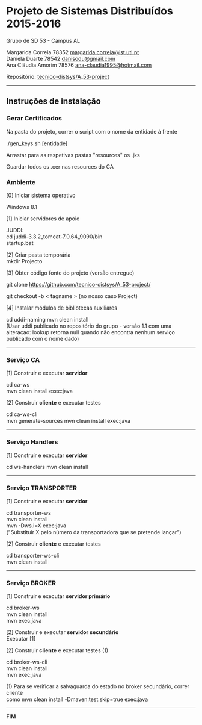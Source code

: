 # Projeto de Sistemas Distribuídos 2015-2016 #

Grupo de SD 53 - Campus AL

Margarida Correia 78352 margarida.correia@ist.utl.pt  
Daniela Duarte 78542 danisodu@gmail.com  
Ana Cláudia Amorim 78576 ana-claudia1995@hotmail.com 



Repositório:
[tecnico-distsys/A_53-project](https://github.com/tecnico-distsys/A_53-project/)

-------------------------------------------------------------------------------

## Instruções de instalação 

### Gerar Certificados

Na pasta do projeto, correr o script com o nome da entidade à frente 

./gen_keys.sh [entidade]

Arrastar para as respetivas pastas "resources" os .jks

Guardar todos os .cer nas resources do CA 

### Ambiente  

[0] Iniciar sistema operativo    

Windows 8.1  
  
[1] Iniciar servidores de apoio  

JUDDI:  
 cd juddi-3.3.2_tomcat-7.0.64_9090/bin  
  startup.bat 
    
[2] Criar pasta temporária    
mkdir Projecto

[3] Obter código fonte do projeto (versão entregue)  

git clone https://github.com/tecnico-distsys/A_53-project/   

git checkout -b < tagname > (no nosso caso Project)
  
  
[4] Instalar módulos de bibliotecas auxiliares  
  
cd uddi-naming
mvn clean install  
(Usar uddi publicado no repositório do grupo - versão 1.1 com uma alteraçao: lookup retorna null quando não encontra nenhum
serviço publicado com o nome dado)

-------------------------------------------------------------------------------  

### Serviço CA    

[1] Construir e executar **servidor**    

cd ca-ws  
mvn clean install exec:java 

[2] Construir **cliente** e executar testes

cd ca-ws-cli  
mvn generate-sources
mvn clean install exec:java

-------------------------------------------------------------------------------  

### Serviço Handlers    

[1] Construir e executar **servidor**    

cd ws-handlers
mvn clean install 


-------------------------------------------------------------------------------  

### Serviço TRANSPORTER    

[1] Construir e executar **servidor**    

cd transporter-ws  
mvn clean install  
mvn -Dws.i=X exec:java  
("Substituir X pelo número da transportadora que se pretende lançar")  

[2] Construir **cliente** e executar testes

cd transporter-ws-cli  
mvn clean install

-------------------------------------------------------------------------------

### Serviço BROKER

[1] Construir e executar **servidor primário**  
  
cd broker-ws  
mvn clean install    
mvn exec:java  

[2] Construir e executar **servidor secundário**  
Executar [1]  
  
[2] Construir **cliente** e executar testes (1)  
  
cd broker-ws-cli    
mvn clean install    
mvn exec:java   
  
(1) Para se verificar a salvaguarda do estado no broker secundário, correr cliente  
como mvn clean install -Dmaven.test.skip=true exec:java

-------------------------------------------------------------------------------
**FIM**
